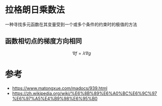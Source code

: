# 拉格朗日乘数法
一种寻找多元函数在其变量受到一个或多个条件的约束时的极值的方法

## 函数相切点的梯度方向相同
$$\nabla f = \lambda\nabla g$$

# 参考
- https://www.matongxue.com/madocs/939.html
- https://zh.wikipedia.org/wiki/%E6%8B%89%E6%A0%BC%E6%9C%97%E6%97%A5%E4%B9%98%E6%95%B0